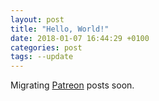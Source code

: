```yaml
---
layout: post
title: "Hello, World!"
date: 2018-01-07 16:44:29 +0100
categories: post
tags: --update
---
```

Migrating [Patreon](https://patreon.com/0x0ade) posts soon.
